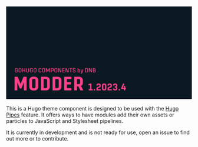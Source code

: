 ![](../../documentation/modder/header-card.png)

This is a Hugo theme component is designed to be used with the [Hugo Pipes](https://gohugo.io/hugo-pipes/) feature. It offers ways to have modules add their own assets or particles to JavaScript and Stylesheet pipelines.

It is currently in development and is not ready for use, open an issue to find out more or to contribute.
